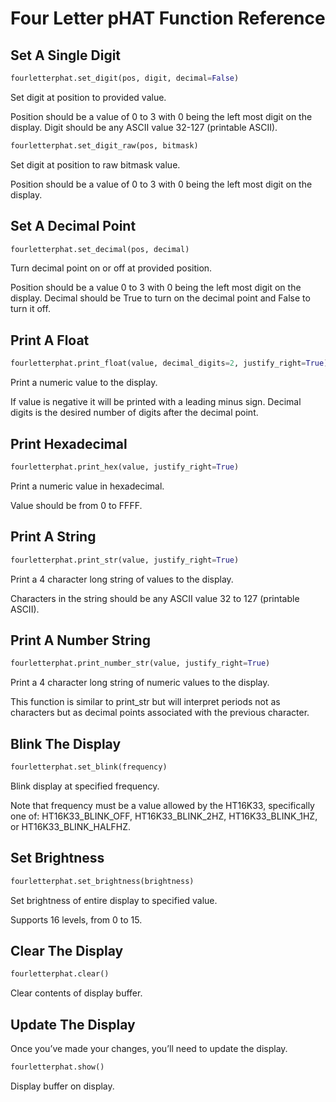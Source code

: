 # Four Letter pHAT Function Reference

## Set A Single Digit

```python
fourletterphat.set_digit(pos, digit, decimal=False)
```
Set digit at position to provided value.

Position should be a value of 0 to 3 with 0 being the left most digit on the display.
Digit should be any ASCII value 32-127 (printable ASCII).

```python
fourletterphat.set_digit_raw(pos, bitmask)
```
Set digit at position to raw bitmask value.

Position should be a value of 0 to 3 with 0 being the left most digit on the display.

## Set A Decimal Point

```python
fourletterphat.set_decimal(pos, decimal)
```
Turn decimal point on or off at provided position.

Position should be a value 0 to 3 with 0 being the left most digit on the display.
Decimal should be True to turn on the decimal point and False to turn it off.

## Print A Float

```python
fourletterphat.print_float(value, decimal_digits=2, justify_right=True)
```
Print a numeric value to the display.

If value is negative it will be printed with a leading minus sign.
Decimal digits is the desired number of digits after the decimal point.

## Print Hexadecimal

```python
fourletterphat.print_hex(value, justify_right=True)
```
Print a numeric value in hexadecimal.

Value should be from 0 to FFFF.

## Print A String

```python
fourletterphat.print_str(value, justify_right=True)
```
Print a 4 character long string of values to the display.

Characters in the string should be any ASCII value 32 to 127 (printable ASCII).

## Print A Number String

```python
fourletterphat.print_number_str(value, justify_right=True)
```
Print a 4 character long string of numeric values to the display.

This function is similar to print_str but will interpret periods not as characters but as decimal points associated with the previous character.

## Blink The Display

```python
fourletterphat.set_blink(frequency)
```
Blink display at specified frequency.

Note that frequency must be a value allowed by the HT16K33, specifically one of:
HT16K33_BLINK_OFF, HT16K33_BLINK_2HZ, HT16K33_BLINK_1HZ, or HT16K33_BLINK_HALFHZ.

## Set Brightness

```python
fourletterphat.set_brightness(brightness)
```
Set brightness of entire display to specified value.

Supports 16 levels, from 0 to 15.

## Clear The Display
```python
fourletterphat.clear()
```
Clear contents of display buffer.

## Update The Display

Once you’ve made your changes, you’ll need to update the display.

```python
fourletterphat.show()
```
Display buffer on display.
